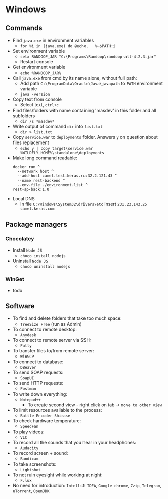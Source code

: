 # Windows
## Commands
* Find `java.exe` in environment variables
  * `for %i in (java.exe) do @echo.   %~$PATH:i`
* Set environment variable
    * `setx RANDOOP_JAR "C:\Programs\Randoop\randoop-all-4.2.3.jar"`
    * Restart console
* Get environment variable
    * `echo %RANDOOP_JAR%`
* Call `java.exe` from cmd by its name alone, without full path:
    * Add path `C:\ProgramData\Oracle\Java\javapath` to `PATH` environment variable
    * `java -version`
* Copy text from console
    * Select text, `ctrl+c`
* Find files/folders with name containing 'masdev' in this folder and all subfolders
    * `dir /s *masdev*`
* Write output of command `dir` into `list.txt`
    * `dir > list.txt`
* Copy `service.war` to `deployments` folder. Answers `y` on question about files replacement
    * `echo y | copy target\service.war %WILDFLY_HOME%\standalone\deployments`
* Make long command readable:
  ```
  docker run ^
    --network host ^
    --add-host camel.test.keras.ru:32.2.121.43 ^
    --name rest-backend ^
    --env-file ./environment.list ^
  rest-sp-back:1.0` 
  ```
* Local DNS
  * In file `C:\Windows\System32\drivers\etc` insert `231.23.143.25 camel.keras.com`

## Package managers
### Chocolatey
* Install `Node JS`
    * `choco install nodejs`
* Uninstall `Node JS`
    * `choco uninstall nodejs`
### WinGet
* todo

## Software
* To find and delete folders that take too much space:
    * `TreeSize Free` (run as Admin)
* To connect to remote desktop:
    * `Anydesk`
* To connect to remote server via SSH:
    * `Putty`
* To transfer files to/from remote server:
    * `WinSCP`
* To connect to database:
    * `DBeaver`
* To send SOAP requests:
    * `SoapUI`
* To send HTTP requests:
    * `Postman`
* To write down everything:
    * `Notepad++` 
        * To create second view - right click on tab -> `move to other view`
* To limit resources available to the process:
    * `Battle Encoder Shirase`
* To check hardware temperature:
    * `SpeedFan`
* To play videos:
    * `VLC`
* To record all the sounds that you hear in your headphones:
    * `Audacity`
* To record screen + sound:
    * `Bandicam`
* To take screenshots:
    * `Lightshot`
* To not ruin eyesight while working at night:
    * `F.lux`
* No need for introduction:
    `IntelliJ IDEA`, `Google chrome`, `7zip`, `Telegram`, `uTorrent`, `OpenJDK`

